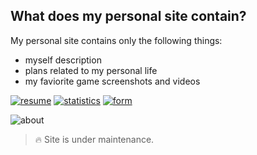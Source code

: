 ## What does my personal site contain?

My personal site contains only the following things:

- myself description
- plans related to my personal life
- my faviorite game screenshots and videos

[![resume](https://img.shields.io/badge/About%20me%20(personal%20site%20page)-english-black?style=flat)](https://emilyseville7cfg.github.io/about/) [![statistics](https://img.shields.io/badge/Contribution%20statistics-GitHub%20trends-black?style=flat)](https://www.githubtrends.io/wrapped/EmilySeville7cfg) [![form](https://img.shields.io/badge/Fill%20your%20favourite%20languages%20and%20frameworks-Google%20forms-black?style=flat)](https://docs.google.com/forms/d/e/1FAIpQLSeG9XMCCJH4nabySyJ8Zz5-sdgNhvUpwTn3hHOnezp_KMBRug/viewform?usp=sf_link)

![about](https://user-images.githubusercontent.com/42812113/153562937-6851fac1-5e37-44e2-bbc8-9945b402dd2c.jpg)

> 🔥 Site is under maintenance.

